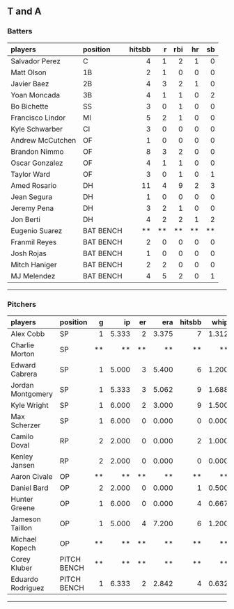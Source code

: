 ## T and A

### Batters

 
|players          |position  | hitsbb|  r| rbi| hr| sb| 
|:----------------|:---------|------:|--:|---:|--:|--:| 
|Salvador Perez   |C         |      4|  1|   2|  1|  0| 
|Matt Olson       |1B        |      2|  1|   0|  0|  0| 
|Javier Baez      |2B        |      4|  3|   2|  1|  0| 
|Yoan Moncada     |3B        |      4|  1|   1|  0|  2| 
|Bo Bichette      |SS        |      3|  0|   1|  0|  0| 
|Francisco Lindor |MI        |      5|  2|   1|  0|  0| 
|Kyle Schwarber   |CI        |      3|  0|   0|  0|  0| 
|Andrew McCutchen |OF        |      1|  0|   0|  0|  0| 
|Brandon Nimmo    |OF        |      8|  3|   2|  0|  0| 
|Oscar Gonzalez   |OF        |      4|  1|   1|  0|  0| 
|Taylor Ward      |OF        |      3|  0|   1|  0|  1| 
|Amed Rosario     |DH        |     11|  4|   9|  2|  3| 
|Jean Segura      |DH        |      1|  0|   0|  0|  0| 
|Jeremy Pena      |DH        |      3|  2|   1|  0|  0| 
|Jon Berti        |DH        |      4|  2|   2|  1|  2| 
|Eugenio Suarez   |BAT BENCH |     **| **|  **| **| **| 
|Franmil Reyes    |BAT BENCH |      2|  0|   0|  0|  0| 
|Josh Rojas       |BAT BENCH |      1|  0|   0|  0|  0| 
|Mitch Haniger    |BAT BENCH |      2|  2|   0|  0|  0| 
|MJ Melendez      |BAT BENCH |      4|  5|   2|  0|  1| 

* * *

### Pitchers

 
|players           |position    |  g|    ip| er|   era| hitsbb|  whip| so|  w| sv| 
|:-----------------|:-----------|--:|-----:|--:|-----:|------:|-----:|--:|--:|--:| 
|Alex Cobb         |SP          |  1| 5.333|  2| 3.375|      7| 1.312|  3|  0|  0| 
|Charlie Morton    |SP          | **|    **| **|    **|     **|    **| **| **| **| 
|Edward Cabrera    |SP          |  1| 5.000|  3| 5.400|      6| 1.200|  4|  1|  0| 
|Jordan Montgomery |SP          |  1| 5.333|  3| 5.062|      9| 1.688|  9|  0|  0| 
|Kyle Wright       |SP          |  1| 6.000|  2| 3.000|      9| 1.500|  7|  1|  0| 
|Max Scherzer      |SP          |  1| 6.000|  0| 0.000|      0| 0.000|  9|  1|  0| 
|Camilo Doval      |RP          |  2| 2.000|  0| 0.000|      2| 1.000|  3|  1|  0| 
|Kenley Jansen     |RP          |  2| 2.000|  0| 0.000|      0| 0.000|  2|  0|  2| 
|Aaron Civale      |OP          | **|    **| **|    **|     **|    **| **| **| **| 
|Daniel Bard       |OP          |  2| 2.000|  0| 0.000|      1| 0.500|  3|  0|  2| 
|Hunter Greene     |OP          |  1| 6.000|  0| 0.000|      4| 0.667| 11|  0|  0| 
|Jameson Taillon   |OP          |  1| 5.000|  4| 7.200|      6| 1.200|  4|  0|  0| 
|Michael Kopech    |OP          | **|    **| **|    **|     **|    **| **| **| **| 
|Corey Kluber      |PITCH BENCH | **|    **| **|    **|     **|    **| **| **| **| 
|Eduardo Rodriguez |PITCH BENCH |  1| 6.333|  2| 2.842|      4| 0.632|  7|  0|  0| 


* * *


